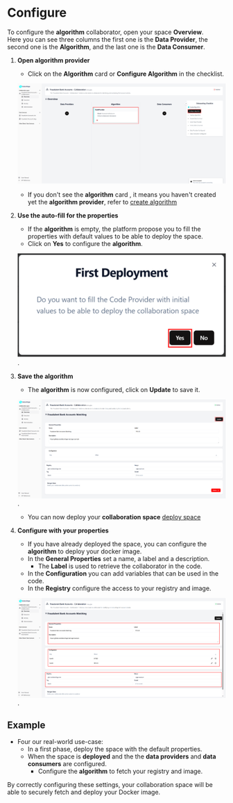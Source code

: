 # Configure

To configure the **algorithm** collaborator, open your space **Overview**.  
Here you can see three columns the first one is the **Data Provider**, the second one is the **Algorithm**, and the last one is the **Data Consumer**.

1. **Open algorithm provider**

   - Click on the **Algorithm** card or **Configure Algorithm** in the checklist.

   ![screenshot of space dashboard](img/06_space_algo_created.png)

   - If you don't see the **algorithm** card , it means you haven't created yet the **algorithm provider**, refer to [create algorithm](/docs/user-manual/code-provider/create-invite)

2. **Use the auto-fill for the properties**

   - If the **algorithm** is empty, the platform propose you to fill the properties with default values to be able to deploy the space.
   - Click on **Yes** to configure the **algorithm**.

   ![screenshot of auto-fill algorithm](img/07_configure_algo_default_values_message.png).

3. **Save the algorithm**

   - The **algorithm** is now configured, click on **Update** to save it.

   ![screenshot of filled algorithm](img/09__no_env_space_algo_configured.png).

   - You can now deploy your **collaboration space** [deploy space](/docs/user-manual/collaboration-space-owner/deploy-cage)

4. **Configure with your properties**

   - If you have already deployed the space, you can configure the **algorithm** to deploy your docker image.
   - In the **General Properties** set a name, a label and a description.
     - The **Label** is used to retrieve the collaborator in the code.
   - In the **Configuration** you can add variables that can be used in the code.
   - In the **Registry** configure the access to your registry and image.

   ![screenshot of filled algorithm](img/09_space_algo_configured.png).

## Example

- Four our real-world use-case:
  - In a first phase, deploy the space with the default properties.
  - When the space is **deployed** and the the **data providers** and **data consumers** are configured.
    - Configure the **algorithm** to fetch your registry and image.

By correctly configuring these settings, your collaboration space will be able to securely fetch and deploy your Docker image.
